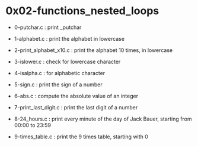 # 0x02-functions\_nested\_loops

* 0-putchar.c : print  \_putchar

* 1-alphabet.c : print the alphabet in lowercase

* 2-print\_alphabet\_x10.c : print the alphabet 10 times, in lowercase

* 3-islower.c : check for lowercase character

* 4-isalpha.c : for alphabetic character

* 5-sign.c : print the sign of a number

* 6-abs.c : compute the absolute value of an integer

* 7-print\_last\_digit.c : print the last digit of a number

* 8-24\_hours.c : print every minute of the day of Jack Bauer, starting from 00:00 to 23:59

* 9-times\_table.c : print the 9 times table, starting with 0

